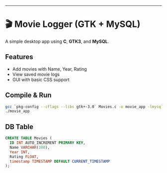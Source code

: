 ---

# 🎬 Movie Logger (GTK + MySQL)

A simple desktop app using **C**, **GTK3**, and **MySQL**.

## Features

* Add movies with Name, Year, Rating
* View saved movie logs
* GUI with basic CSS support

## Compile & Run

```bash
gcc `pkg-config --cflags --libs gtk+-3.0` Movies.c -o movie_app -lmysqlclient
./movie_app
```

## DB Table

```sql
CREATE TABLE Movies (
  ID INT AUTO_INCREMENT PRIMARY KEY,
  Name VARCHAR(100),
  Year INT,
  Rating FLOAT,
  timestamp TIMESTAMP DEFAULT CURRENT_TIMESTAMP
);
```
